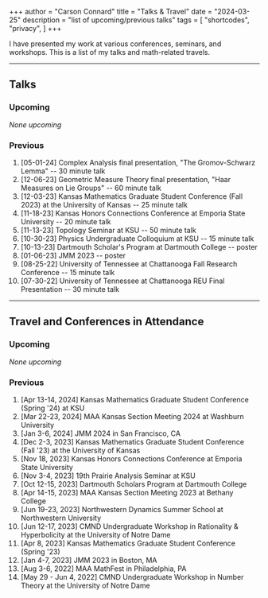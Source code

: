 +++
author = "Carson Connard"
title = "Talks & Travel"
date = "2024-03-25"
description = "list of upcoming/previous talks"
tags = [
    "shortcodes",
    "privacy",
]
+++

I have presented my work at various conferences, seminars, and workshops. This is a list of my talks and math-related travels.
<!--more-->
---
## Talks

### Upcoming
 
*None upcoming*

### Previous

1. [05-01-24] Complex Analysis final presentation, "The Gromov-Schwarz Lemma" -- 30 minute talk
2. [12-06-23] Geometric Measure Theory final presentation, "Haar Measures on Lie Groups" -- 60 minute talk
3. [12-03-23] Kansas Mathematics Graduate Student Conference (Fall 2023) at the University of Kansas -- 25 minute talk
4. [11-18-23] Kansas Honors Connections Conference at Emporia State University -- 20 minute talk
5. [11-13-23] Topology Seminar at KSU -- 50 minute talk
6. [10-30-23] Physics Undergraduate Colloquium at KSU -- 15 minute talk
7. [10-13-23] Dartmouth Scholar's Program at Dartmouth College -- poster
8. [01-06-23] JMM 2023 -- poster
9. [08-25-22] University of Tennessee at Chattanooga Fall Research Conference -- 15 minute talk
10. [07-30-22] University of Tennessee at Chattanooga REU Final Presentation -- 30 minute talk

---

## Travel and Conferences in Attendance

### Upcoming

*None upcoming*

### Previous

1. [Apr 13-14, 2024] Kansas Mathematics Graduate Student Conference (Spring '24) at KSU
2. [Mar 22-23, 2024] MAA Kansas Section Meeting 2024 at Washburn University
3. [Jan 3-6, 2024] JMM 2024 in San Francisco, CA
4. [Dec 2-3, 2023] Kansas Mathematics Graduate Student Conference (Fall '23) at the University of Kansas
5. [Nov 18, 2023] Kansas Honors Connections Conference at Emporia State University
6. [Nov 3-4, 2023] 19th Prairie Analysis Seminar at KSU
7. [Oct 12-15, 2023] Dartmouth Scholars Program at Dartmouth College
8. [Apr 14-15, 2023] MAA Kansas Section Meeting 2023 at Bethany College
9. [Jun 19-23, 2023] Northwestern Dynamics Summer School at Northwestern University
10. [Jun 12-17, 2023] CMND Undergraduate Workshop in Rationality & Hyperbolicity at the University of Notre Dame
11. [Apr 8, 2023] Kansas Mathematics Graduate Student Conference (Spring '23)
12. [Jan 4-7, 2023] JMM 2023 in Boston, MA
13. [Aug 3-6, 2022] MAA MathFest in Philadelphia, PA
14. [May 29 - Jun 4, 2022] CMND Undergraduate Workshop in Number Theory at the University of Notre Dame